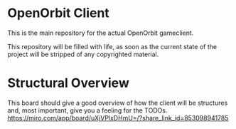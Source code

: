 # OpenOrbit Client
This is the main repository for the actual OpenOrbit gameclient.

This repository will be filled with life, as soon as the current state of the project will be stripped of any copyrighted material.

# Structural Overview

This board should give a good overview of how the client will be structures and, most important, give you a feeling for the TODOs. 
https://miro.com/app/board/uXjVPlxDHmU=/?share_link_id=853098941785
